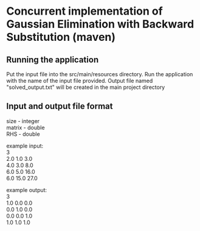 Concurrent implementation of Gaussian Elimination with Backward Substitution (maven)
===========

Running the application
-----------

Put the input file into the src/main/resources directory. Run the application with the name of the input file
provided. Output file named "solved_output.txt" will be created in the main project directory

Input and output file format
-----------
size - integer      
matrix - double     
RHS - double        

example input:  
3   
2.0 1.0 3.0     
4.0 3.0 8.0     
6.0 5.0 16.0    
6.0 15.0 27.0   

example output:     
3       
1.0 0.0 0.0     
0.0 1.0 0.0     
0.0 0.0 1.0     
1.0 1.0 1.0         

